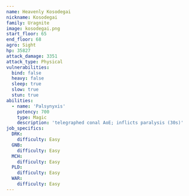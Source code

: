 ```yaml
---
name: Heavenly Kosodegai
nickname: Kosodegai
family: Uragnite
image: kosodegai.png
start_floor: 65
end_floor: 68
agro: Sight
hp: 35827
attack_damage: 3351
attack_type: Physical
vulnerabilities:
  bind: false
  heavy: false
  sleep: true
  slow: true
  stun: true
abilities:
  - name: 'Palsynyxis'
    potency: 700
    type: Magic
    description: 'telegraphed conal AoE; inflicts paralysis (30s)'
job_specifics:
  DRK:
    difficulty: Easy
  GNB:
    difficulty: Easy
  MCH:
    difficulty: Easy
  PLD:
    difficulty: Easy
  WAR:
    difficulty: Easy
---
```

